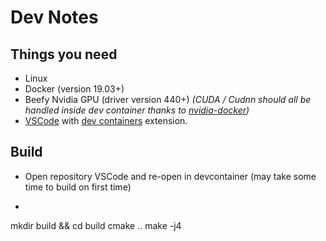 # Dev Notes
## Things you need
- Linux
- Docker (version 19.03+)
- Beefy Nvidia GPU (driver version 440+) *(CUDA / Cudnn should all be handled inside dev container thanks to [nvidia-docker](https://github.com/NVIDIA/nvidia-docker))*
- [VSCode](https://code.visualstudio.com/) with [dev containers](https://code.visualstudio.com/docs/remote/containers) extension.

## Build
- Open repository VSCode and re-open in devcontainer (may take some time to build on first time)
- ```bash
mkdir build && cd build
cmake ..
make -j4
```
